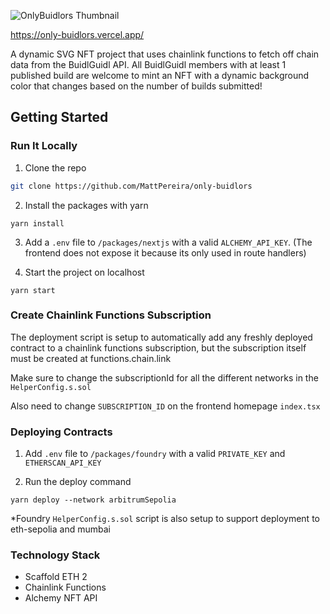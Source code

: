 ![OnlyBuidlors Thumbnail](https://only-buidlors.vercel.app/readme-logo.png)

https://only-buidlors.vercel.app/

A dynamic SVG NFT project that uses chainlink functions to fetch off chain data from the BuidlGuidl API. All BuidlGuidl members with at least 1 published build are welcome to mint an NFT with a dynamic background color that changes based on the number of builds submitted!

## Getting Started
### Run It Locally
1. Clone the repo
```bash
git clone https://github.com/MattPereira/only-buidlors
```

2. Install the packages with yarn
```
yarn install
```
3. Add a `.env` file to `/packages/nextjs` with a valid `ALCHEMY_API_KEY`. (The frontend does not expose it because its only used in route handlers)

4. Start the project on localhost
```
yarn start
```

### Create Chainlink Functions Subscription
The deployment script is setup to automatically add any freshly deployed contract to a chainlink functions subscription, but the subscription itself must be created at functions.chain.link

Make sure to change the subscriptionId for all the different networks in the `HelperConfig.s.sol`

Also need to change `SUBSCRIPTION_ID` on the frontend homepage `index.tsx`

### Deploying Contracts
1. Add `.env` file to `/packages/foundry` with a valid `PRIVATE_KEY` and `ETHERSCAN_API_KEY`

2. Run the deploy command 
```
yarn deploy --network arbitrumSepolia
```
*Foundry `HelperConfig.s.sol` script is also setup to support deployment to eth-sepolia and mumbai



### Technology Stack

- Scaffold ETH 2
- Chainlink Functions
- Alchemy NFT API
